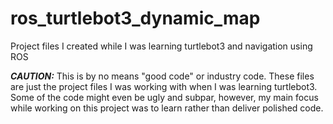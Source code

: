 # ros_turtlebot3_dynamic_map
Project files I created while I was learning turtlebot3 and navigation using ROS

***CAUTION:*** This is by no means "good code" or industry code. These files are just the project files I was working with when I was learning turtlebot3. Some of the code might even be ugly and subpar, however, my main focus while working on this project was to learn rather than deliver polished code.
